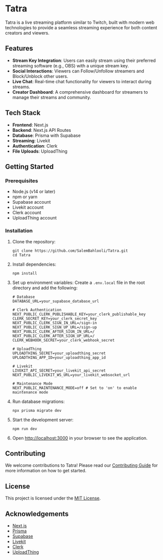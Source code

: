 # Tatra

Tatra is a live streaming platform similar to Twitch, built with modern web technologies to provide a seamless streaming experience for both content creators and viewers.

## Features

- **Stream Key Integration**: Users can easily stream using their preferred streaming software (e.g., OBS) with a unique stream key.
- **Social Interactions**: Viewers can Follow/Unfollow streamers and Block/Unblock other users.
- **Live Chat**: Real-time chat functionality for viewers to interact during streams.
- **Creator Dashboard**: A comprehensive dashboard for streamers to manage their streams and community.

## Tech Stack

- **Frontend**: Next.js
- **Backend**: Next.js API Routes
- **Database**: Prisma with Supabase
- **Streaming**: Livekit
- **Authentication**: Clerk
- **File Uploads**: UploadThing

## Getting Started

### Prerequisites

- Node.js (v14 or later)
- npm or yarn
- Supabase account
- Livekit account
- Clerk account
- UploadThing account

### Installation

1. Clone the repository:
   ```
   git clone https://github.com/SalemBahlooli/Tatra.git
   cd Tatra
   ```

2. Install dependencies:
   ```
   npm install
   ```

3. Set up environment variables:
   Create a `.env.local` file in the root directory and add the following:
   ```
   # Database
   DATABASE_URL=your_supabase_database_url

   # Clerk Authentication
   NEXT_PUBLIC_CLERK_PUBLISHABLE_KEY=your_clerk_publishable_key
   CLERK_SECRET_KEY=your_clerk_secret_key
   NEXT_PUBLIC_CLERK_SIGN_IN_URL=/sign-in
   NEXT_PUBLIC_CLERK_SIGN_UP_URL=/sign-up
   NEXT_PUBLIC_CLERK_AFTER_SIGN_IN_URL=/
   NEXT_PUBLIC_CLERK_AFTER_SIGN_UP_URL=/
   CLERK_WEBHOOK_SECRET=your_clerk_webhook_secret

   # UploadThing
   UPLOADTHING_SECRET=your_uploadthing_secret
   UPLOADTHING_APP_ID=your_uploadthing_app_id

   # Livekit
   LIVEKIT_API_SECRET=your_livekit_api_secret
   NEXT_PUBLIC_LIVEKIT_WS_URL=your_livekit_websocket_url

   # Maintenance Mode
   NEXT_PUBLIC_MAINTENANCE_MODE=off # Set to 'on' to enable maintenance mode
   ```

4. Run database migrations:
   ```
   npx prisma migrate dev
   ```

5. Start the development server:
   ```
   npm run dev
   ```

6. Open [http://localhost:3000](http://localhost:3000) in your browser to see the application.

## Contributing

We welcome contributions to Tatra! Please read our [Contributing Guide](CONTRIBUTING.md) for more information on how to get started.

## License

This project is licensed under the [MIT License](LICENSE).

## Acknowledgements

- [Next.js](https://nextjs.org/)
- [Prisma](https://www.prisma.io/)
- [Supabase](https://supabase.io/)
- [Livekit](https://livekit.io/)
- [Clerk](https://clerk.dev/)
- [UploadThing](https://uploadthing.com/)





